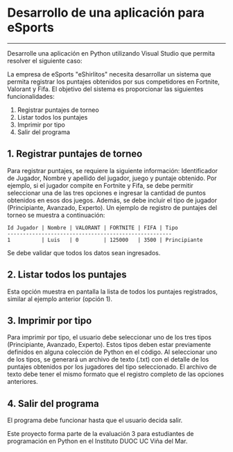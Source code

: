 # Desarrollo de una aplicación para eSports
---

Desarrolle una aplicación en Python utilizando Visual Studio que permita resolver el siguiente caso:

La empresa de eSports "eShirlitos" necesita desarrollar un sistema que permita registrar los puntajes obtenidos por sus competidores en Fortnite, Valorant y Fifa. El objetivo del sistema es proporcionar las siguientes funcionalidades:

1. Registrar puntajes de torneo
2. Listar todos los puntajes
3. Imprimir por tipo
4. Salir del programa

## 1. Registrar puntajes de torneo

Para registrar puntajes, se requiere la siguiente información: Identificador de Jugador, Nombre y apellido del jugador, juego y puntaje obtenido. Por ejemplo, si el jugador compite en Fortnite y Fifa, se debe permitir seleccionar una de las tres opciones e ingresar la cantidad de puntos obtenidos en esos dos juegos. Además, se debe incluir el tipo de jugador (Principiante, Avanzado, Experto). Un ejemplo de registro de puntajes del torneo se muestra a continuación:

```
Id Jugador | Nombre | VALORANT | FORTNITE | FIFA | Tipo
-----------------------------------------------------
1          | Luis   | 0        | 125000   | 3500 | Principiante
```

Se debe validar que todos los datos sean ingresados.

## 2. Listar todos los puntajes

Esta opción muestra en pantalla la lista de todos los puntajes registrados, similar al ejemplo anterior (opción 1).

## 3. Imprimir por tipo

Para imprimir por tipo, el usuario debe seleccionar uno de los tres tipos (Principiante, Avanzado, Experto). Estos tipos deben estar previamente definidos en alguna colección de Python en el código. Al seleccionar uno de los tipos, se generará un archivo de texto (.txt) con el detalle de los puntajes obtenidos por los jugadores del tipo seleccionado. El archivo de texto debe tener el mismo formato que el registro completo de las opciones anteriores.

## 4. Salir del programa

El programa debe funcionar hasta que el usuario decida salir.

Este proyecto forma parte de la evaluación 3 para estudiantes de programación en Python en el Instituto DUOC UC Viña del Mar.